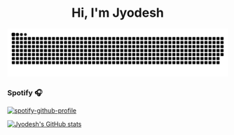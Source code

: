 <h1 align="center">Hi, I'm Jyodesh</h1>

<div align="center">
  <a href="https://1999azzar.github.io/1999AZZAR/">
  <img  src="https://github.com/1999AZZAR/1999AZZAR/blob/main/resources/img/grid-snake.svg"
       alt="snake" /></a>
</div>

### Spotify 🎧
[![spotify-github-profile](https://spotify-github-profile.vercel.app/api/view?uid=1wsinmrn8mozl85eqr3rpo150&cover_image=true&theme=default&show_offline=false&background_color=121212)](https://github.com/kittinan/spotify-github-profile)

[![Jyodesh's GitHub stats](https://github-readme-stats.vercel.app/api?username=jyodesh10)](https://github.com/jyodesh10/github-readme-stats)


